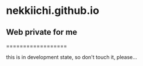 # nekkiichi.github.io

## Web private for me

==================

this is in development state, so don't touch it, please...
